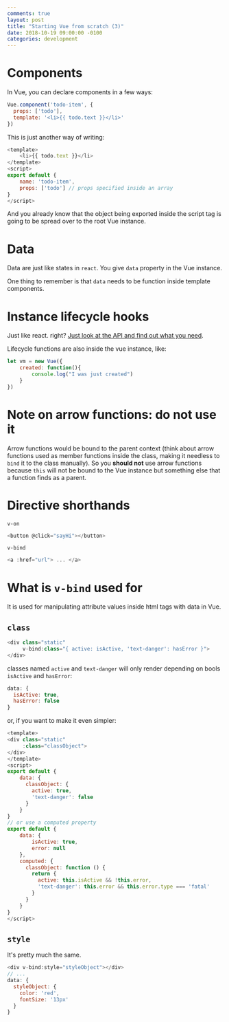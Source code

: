 ```yaml
---
comments: true
layout: post
title: "Starting Vue from scratch (3)"
date: 2018-10-19 09:00:00 -0100
categories: development
---
```


# Components
In Vue, you can declare components in a few ways:

```javascript
Vue.component('todo-item', {
  props: ['todo'],
  template: '<li>{{ todo.text }}</li>'
})
```

This is just another way of writing:
```javascript
<template>
    <li>{{ todo.text }}</li>
</template>
<script>
export default {
    name: 'todo-item',
    props: ['todo'] // props specified inside an array
}
</script>
```

And you already know that the object being exported inside the script tag is going to be spread over to the root Vue instance. 

# Data
Data are just like states in `react`. You give `data` property in the Vue instance. 

One thing to remember is that `data` needs to be function inside template components.

# Instance lifecycle hooks
Just like react. right? [Just look at the API and find out what you need](https://vuejs.org/v2/guide/instance.html#Lifecycle-Diagram). 

Lifecycle functions are also inside the vue instance, like:
```javascript
let vm = new Vue({
    created: function(){
        console.log("I was just created")
    }
})
```

# Note on arrow functions: do not use it 
Arrow functions would be bound to the parent context (think about arrow functions used as member functions inside the class, making it needless to `bind` it to the class manually). So you **should not** use arrow functions because `this` will not be bound to the Vue instance but something else that a function finds as a parent.

# Directive shorthands
`v-on`
```javascript
<button @click="sayHi"></button>
```

`v-bind`
```javascript
<a :href="url"> ... </a>
```

# What is `v-bind` used for
It is used for manipulating attribute values inside html tags with data in Vue. 

## `class`
```javascript
<div class="static"
     v-bind:class="{ active: isActive, 'text-danger': hasError }">
</div>
```
classes named `active` and `text-danger` will only render depending on bools `isActive` and `hasError`:

```javascript
data: {
  isActive: true,
  hasError: false
}
```

or, if you want to make it even simpler:

```javascript
<template>
<div class="static"
     :class="classObject">
</div>
</template>
<script>
export default {
    data: {
      classObject: {
        active: true,
        'text-danger': false
      }
    }
}
// or use a computed property
export default {
    data: {
        isActive: true,
        error: null
    },
    computed: {
      classObject: function () {
        return {
          active: this.isActive && !this.error,
          'text-danger': this.error && this.error.type === 'fatal'
        }
      }
    }
}
</script>
```

## `style`
It's pretty much the same.
```javascript
<div v-bind:style="styleObject"></div>
// ...
data: {
  styleObject: {
    color: 'red',
    fontSize: '13px'
  }
}
```